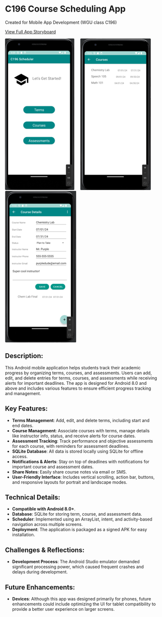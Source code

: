 # C196 Course Scheduling App
Created for Mobile App Development (WGU class C196)

<a href="screen_menu_storyboard.png">View Full App Storyboard</a>

<p>
  <img src="home_screen.png" height="500"/> &nbsp;&nbsp;&nbsp;
  <img src="courses_screen.png" height="500"/> &nbsp;&nbsp;&nbsp;
  <img src="course_details_screen.png" height="500"/>
</p>


## Description:
This Android mobile application helps students track their academic progress by organizing terms, courses, and assessments. Users can add, edit, and delete entries for terms, courses, and assessments while receiving alerts for important deadlines. The app is designed for Android 8.0 and above and includes various features to ensure efficient progress tracking and management.

## Key Features:
- **Terms Management**: Add, edit, and delete terms, including start and end dates.
- **Course Management**: Associate courses with terms, manage details like instructor info, status, and receive alerts for course dates.
- **Assessment Tracking**: Track performance and objective assessments for each course, with reminders for assessment deadlines.
- **SQLite Database**: All data is stored locally using SQLite for offline access.
- **Notifications & Alerts**: Stay on top of deadlines with notifications for important course and assessment dates.
- **Share Notes**: Easily share course notes via email or SMS.
- **User-Friendly Interface**: Includes vertical scrolling, action bar, buttons, and responsive layouts for portrait and landscape modes.

## Technical Details:
- **Compatible with Android 8.0+**.
- **Database**: SQLite for storing term, course, and assessment data.
- **Scheduler**: Implemented using an ArrayList, intent, and activity-based navigation across multiple screens.
- **Deployment**: The application is packaged as a signed APK for easy installation.

## Challenges & Reflections:
- **Development Process**: The Android Studio emulator demanded significant processing power, which caused frequent crashes and delays during development.

## Future Enhancements:
- **Devices**: Although this app was designed primarily for phones, future enhancements could include optimizing the UI for tablet compatibility to provide a better user experience on larger screens.

